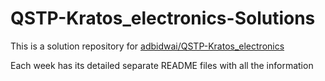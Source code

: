 # QSTP-Kratos_electronics-Solutions

This is a solution repository for [adbidwai/QSTP-Kratos_electronics](https://github.com/adbidwai/QSTP-Kratos_electronics)

Each week has its detailed separate README files with all the information
